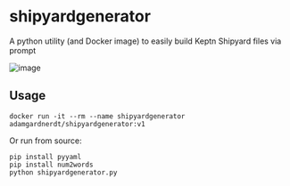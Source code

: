 # shipyardgenerator
A python utility (and Docker image) to easily build Keptn Shipyard files via prompt

![image](https://user-images.githubusercontent.com/13639658/139179740-97816f64-461d-4fbe-81bd-a6545db24649.png)

## Usage
```
docker run -it --rm --name shipyardgenerator adamgardnerdt/shipyardgenerator:v1
```

Or run from source:
```
pip install pyyaml
pip install num2words
python shipyardgenerator.py
```
